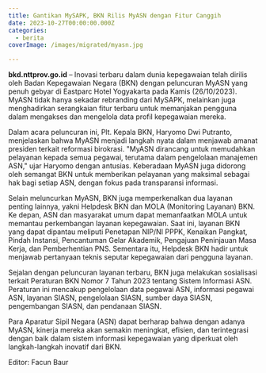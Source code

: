```yaml
---
title: Gantikan MySAPK, BKN Rilis MyASN dengan Fitur Canggih
date: 2023-10-27T00:00:00.000Z
categories:
  - berita
coverImage: /images/migrated/myasn.jpg

---
```


**bkd.nttprov.go.id** – Inovasi terbaru dalam dunia kepegawaian telah dirilis oleh Badan Kepegawaian Negara (BKN) dengan peluncuran MyASN yang penuh gebyar di Eastparc Hotel Yogyakarta pada Kamis (26/10/2023). MyASN tidak hanya sekadar rebranding dari MySAPK, melainkan juga menghadirkan serangkaian fitur terbaru untuk memanjakan pengguna dalam mengakses dan mengelola data profil kepegawaian mereka.

Dalam acara peluncuran ini, Plt. Kepala BKN, Haryomo Dwi Putranto, menjelaskan bahwa MyASN menjadi langkah nyata dalam menjawab amanat presiden terkait reformasi birokrasi. "MyASN dirancang untuk memudahkan pelayanan kepada semua pegawai, terutama dalam pengelolaan manajemen ASN," ujar Haryomo dengan antusias. Keberadaan MyASN juga didorong oleh semangat BKN untuk memberikan pelayanan yang maksimal sebagai hak bagi setiap ASN, dengan fokus pada transparansi informasi.

Selain meluncurkan MyASN, BKN juga memperkenalkan dua layanan penting lainnya, yakni Helpdesk BKN dan MOLA (Monitoring Layanan) BKN. Ke depan, ASN dan masyarakat umum dapat memanfaatkan MOLA untuk memantau perkembangan layanan kepegawaian. Saat ini, layanan BKN yang dapat dipantau meliputi Penetapan NIP/NI PPPK, Kenaikan Pangkat, Pindah Instansi, Pencantuman Gelar Akademik, Pengajuan Peninjauan Masa Kerja, dan Pemberhentian PNS. Sementara itu, Helpdesk BKN hadir untuk menjawab pertanyaan teknis seputar kepegawaian dari pengguna layanan.

Sejalan dengan peluncuran layanan terbaru, BKN juga melakukan sosialisasi terkait Peraturan BKN Nomor 7 Tahun 2023 tentang Sistem Informasi ASN. Peraturan ini mencakup pengelolaan data pegawai ASN, informasi pegawai ASN, layanan SIASN, pengelolaan SIASN, sumber daya SIASN, pengembangan SIASN, dan pendanaan SIASN.

Para Aparatur Sipil Negara (ASN) dapat berharap bahwa dengan adanya MyASN, kinerja mereka akan semakin meningkat, efisien, dan terintegrasi dengan baik dalam sistem informasi kepegawaian yang diperkuat oleh langkah-langkah inovatif dari BKN.

Editor: Facun Baur
